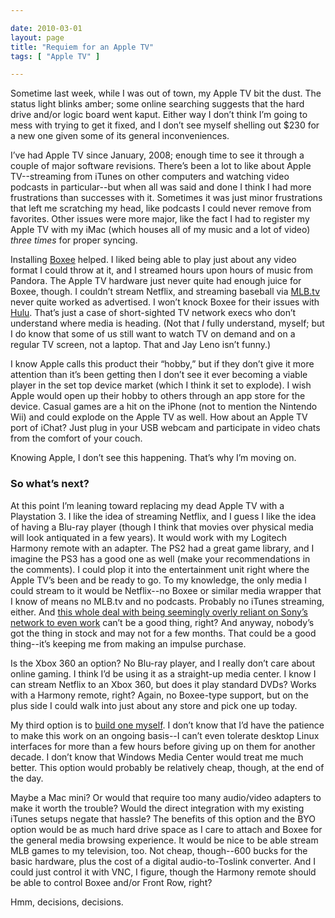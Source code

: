 ```yaml
---

date: 2010-03-01
layout: page
title: "Requiem for an Apple TV"
tags: [ "Apple TV" ]

---
```


Sometime last week, while I was out of town, my Apple TV bit the dust.
The status light blinks amber; some online searching suggests that the
hard drive and/or logic board went kaput. Either way I don’t think I’m
going to mess with trying to get it fixed, and I don’t see myself
shelling out $230 for a new one given some of its general
inconveniences.

I’ve had Apple TV since January, 2008; enough time to see it through a
couple of major software revisions. There’s been a lot to like about
Apple TV--streaming from iTunes on other computers and watching video
podcasts in particular--but when all was said and done I think I had
more frustrations than successes with it. Sometimes it was just minor
frustrations that left me scratching my head, like podcasts I could
never remove from favorites. Other issues were more major, like the fact
I had to register my Apple TV with my iMac (which houses all of my music
and a lot of video) *three times* for proper syncing.

Installing [Boxee](http://boxee.tv) helped. I liked being able to play
just about any video format I could throw at it, and I streamed hours
upon hours of music from Pandora. The Apple TV hardware just never quite
had enough juice for Boxee, though. I couldn’t stream Netflix, and
streaming baseball via [MLB.tv](http://mlb.tv) never quite worked as
advertised. I won’t knock Boxee for their issues with
[Hulu](http://hulu.com/). That’s just a case of short-sighted TV network
execs who don’t understand where media is heading. (Not that *I* fully
understand, myself; but I do know that some of us still want to watch TV
on demand and on a regular TV screen, not a laptop. That and Jay Leno
isn’t funny.)

I know Apple calls this product their “hobby,” but if they don’t give it
more attention than it’s been getting then I don’t see it ever becoming
a viable player in the set top device market (which I think it set to
explode). I wish Apple would open up their hobby to others through an
app store for the device. Casual games are a hit on the iPhone (not to
mention the Nintendo Wii) and could explode on the Apple TV as well. How
about an Apple TV port of iChat? Just plug in your USB webcam and
participate in video chats from the comfort of your couch.

Knowing Apple, I don’t see this happening. That’s why I’m moving on.

### So what’s next?

At this point I’m leaning toward replacing my dead Apple TV with a
Playstation 3. I like the idea of streaming Netflix, and I guess I like
the idea of having a Blu-ray player (though I think that movies over
physical media will look antiquated in a few years). It would work with
my Logitech Harmony remote with an adapter. The PS2 had a great game
library, and I imagine the PS3 has a good one as well (make your
recommendations in the comments). I could plop it into the entertainment
unit right where the Apple TV’s been and be ready to go. To my
knowledge, the only media I could stream to it would be Netflix--no
Boxee or similar media wrapper that I know of means no MLB.tv and no
podcasts. Probably no iTunes streaming, either. And [this whole deal
with being seemingly overly reliant on Sony’s network to even
work](http://www.engadget.com/2010/02/28/playstation-network-down-so-are-lots-of-ps3s/)
can’t be a good thing, right? And anyway, nobody’s got the thing in
stock and may not for a few months. That could be a good thing--it’s
keeping me from making an impulse purchase.

Is the Xbox 360 an option? No Blu-ray player, and I really don’t care
about online gaming. I think I’d be using it as a straight-up media
center. I know I can stream Netflix to an Xbox 360, but does it play
standard DVDs? Works with a Harmony remote, right? Again, no Boxee-type
support, but on the plus side I could walk into just about any store and
pick one up today.

My third option is to [build one
myself](http://lifehacker.com/5406563/build-a-cheap-but-powerful-boxee-media-center).
I don’t know that I’d have the patience to make this work on an ongoing
basis--I can’t even tolerate desktop Linux interfaces for more than a
few hours before giving up on them for another decade. I don’t know that
Windows Media Center would treat me much better. This option would
probably be relatively cheap, though, at the end of the day.

Maybe a Mac mini? Or would that require too many audio/video adapters to
make it worth the trouble? Would the direct integration with my existing
iTunes setups negate that hassle? The benefits of this option and the
BYO option would be as much hard drive space as I care to attach and
Boxee for the general media browsing experience. It would be nice to be
able stream MLB games to my television, too. Not cheap, though--600
bucks for the basic hardware, plus the cost of a digital
audio-to-Toslink converter. And I could just control it with VNC, I
figure, though the Harmony remote should be able to control Boxee and/or
Front Row, right?

Hmm, decisions, decisions.

